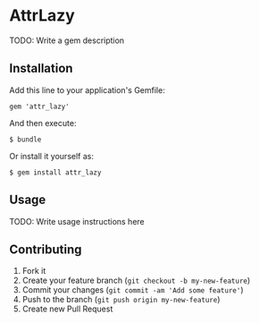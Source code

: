 # AttrLazy

TODO: Write a gem description

## Installation

Add this line to your application's Gemfile:

    gem 'attr_lazy'

And then execute:

    $ bundle

Or install it yourself as:

    $ gem install attr_lazy

## Usage

TODO: Write usage instructions here

## Contributing

1. Fork it
2. Create your feature branch (`git checkout -b my-new-feature`)
3. Commit your changes (`git commit -am 'Add some feature'`)
4. Push to the branch (`git push origin my-new-feature`)
5. Create new Pull Request
